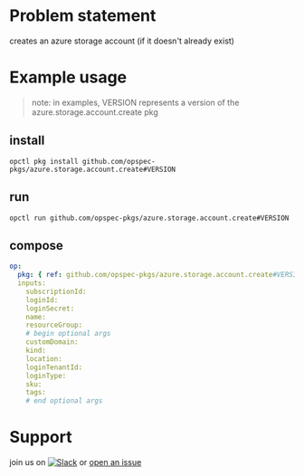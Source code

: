 # Problem statement
creates an azure storage account (if it doesn't already exist)

# Example usage

> note: in examples, VERSION represents a version of the azure.storage.account.create pkg

## install

```shell
opctl pkg install github.com/opspec-pkgs/azure.storage.account.create#VERSION
```

## run

```
opctl run github.com/opspec-pkgs/azure.storage.account.create#VERSION
```

## compose

```yaml
op:
  pkg: { ref: github.com/opspec-pkgs/azure.storage.account.create#VERSION }
  inputs:
    subscriptionId:
    loginId:
    loginSecret:
    name:
    resourceGroup:
    # begin optional args
    customDomain:
    kind:
    location:
    loginTenantId:
    loginType:
    sku:
    tags:
    # end optional args
```

# Support

join us on [![Slack](https://opspec-slackin.herokuapp.com/badge.svg)](https://opspec-slackin.herokuapp.com/)
or [open an issue](https://github.com/opspec-pkgs/azure.storage.account.create/issues)
